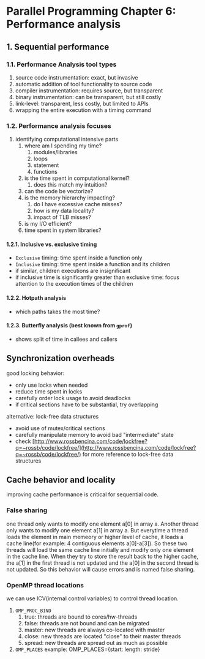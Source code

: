 # Parallel Programming Chapter 6: Performance analysis

## 1. Sequential performance

### 1.1. Performance Analysis tool types

1. source code instrumentation: exact, but invasive
2. automatic addition of tool functionality to source code
3. compiler instrumentation: requires source, but transparent
4. binary instrumentation: can be transparent, but still costly
5. link-level: transparent, less costly, but limited to APIs
6. wrapping the entire execution with a timing command

### 1.2. Performance analysis focuses

1. identifying computational intensive parts
   1. where am I spending my time?
      1. modules/libraries
      2. loops
      3. statement
      4. functions
   2. is the time spent in computational kernel?
      1. does this match my intuition?
   3. can the code be vectorize?
   4. is the memory hierarchy impacting?
      1. do I have excessive cache misses?
      2. how is my data locality?
      3. impact of TLB misses?
   5. is my I/O efficient?
   6. time spent in system libraries?

#### 1.2.1. Inclusive vs. exclusive timing

* `Exclusive` timing: time spent inside a function only
* `Inclusive` timing: time spent inside a function and its children
* if similar, children executions are insignificant
* if inclusive time is significantly greater than exclusive time: focus attention to the execution times of the children

#### 1.2.2. Hotpath analysis

* which paths takes the most time?

#### 1.2.3. Butterfly analysis (best known from `gprof`)

* shows split of time in callees and callers

## Synchronization overheads

good locking behavior:

* only use locks when needed
* reduce time spent in locks
* carefully order lock usage to avoid deadlocks
* if critical sections have to be substantial, try overlapping

alternative: lock-free data structures

* avoid use of mutex/critical sections
* carefully manipulate memory to avoid bad "intermediate" state
* check [http://www.rossbencina.com/code/lockfree?q=~rossb/code/lockfree/](http://www.rossbencina.com/code/lockfree?q=~rossb/code/lockfree/) for more reference to lock-free data structures

## Cache behavior and locality

improving cache performance is critical for sequential code.

### False sharing

one thread only wants to modify one element a[0] in array a. Another thread only wants to modify one element a[1] in array a. But everytime a thread loads the element in main memeory or higher level of cache, it loads a cache line(for example: 4 contiguous elements a[0]-a[3]). So these two threads will load the same cache line initially and modify only one element in the cache line. When they try to store the result back to the higher cache, the a[1] in the first thread is not updated and the a[0] in the second thread is not updated. So this behavior will cause errors and is named false sharing.

### OpenMP thread locations

we can use ICV(internal control variables) to control thread location.

1. `OMP_PROC_BIND`
   1. true: threads are bound to cores/hw-threads
   2. false: threads are not bound and can be migrated
   3. master: new threads are always co-located with master
   4. close: new threads are located "close" to their master threads
   5. spread: new threads are spread out as much as possible
2. `OMP_PLACES`
   example:
   OMP_PLACES={start: length: stride}
